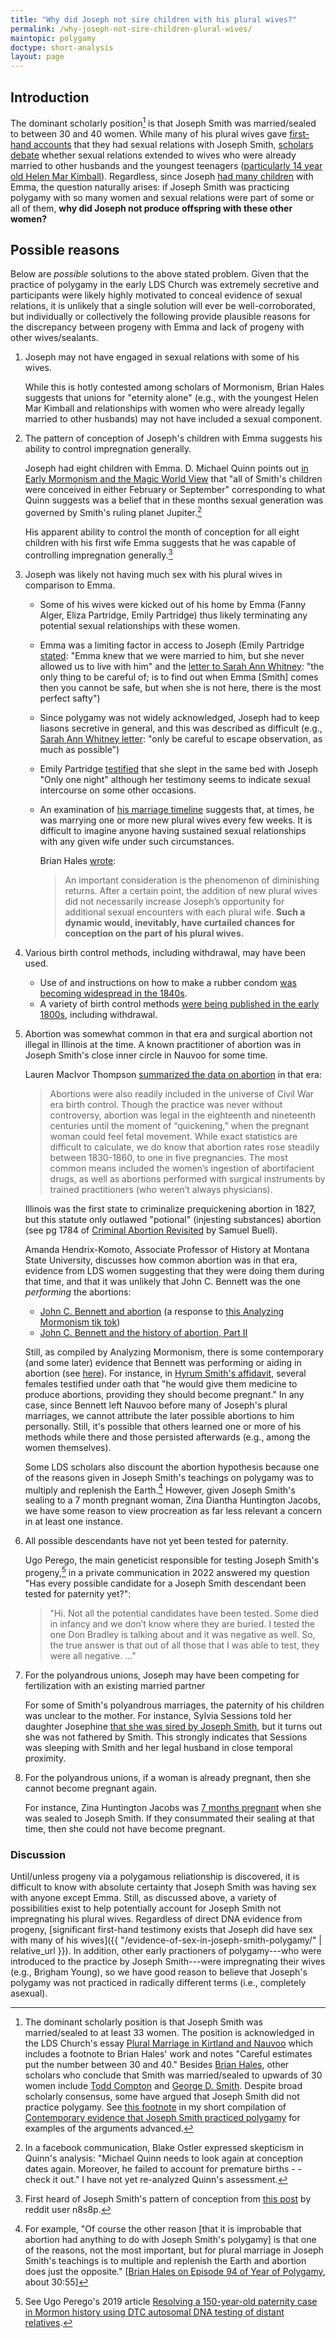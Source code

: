 ```yaml
---
title: "Why did Joseph not sire children with his plural wives?"
permalink: /why-joseph-not-sire-children-plural-wives/
maintopic: polygamy
doctype: short-analysis
layout: page
---
```


## Introduction

The dominant scholarly position[^some_skeptical_of_smith_polygamy] is that Joseph Smith was married/sealed to between 30 and 40 women. While many of his plural wives gave [first-hand accounts](https://faenrandir.github.io/a_careful_examination/evidence-of-sex-in-joseph-smith-polygamy/) that they had sexual relations with Joseph Smith, [scholars debate](https://josephsmithspolygamy.org/dialogues/hales-vogel-2/) whether sexual relations extended to wives who were already married to other husbands and the youngest teenagers ([particularly 14 year old Helen Mar Kimball](https://josephsmithspolygamy.org/plural-wives-overview/helen-mar-kimball/)). Regardless, since Joseph [had many children](https://en.wikipedia.org/wiki/Children_of_Joseph_Smith) with Emma, the question naturally arises: if Joseph Smith was practicing polygamy with so many women and sexual relations were part of some or all of them, **why did Joseph not produce offspring with these other women?**

## Possible reasons

Below are _possible_ solutions to the above stated problem. Given that the practice of polygamy in the early LDS Church was extremely secretive and participants were likely highly motivated to conceal evidence of sexual relations, it is unlikely that a single solution will ever be well-corroborated, but individually or collectively the following provide plausible reasons for the discrepancy between progeny with Emma and lack of progeny with other wives/sealants.

1. Joseph may not have engaged in sexual relations with some of his wives.

    While this is hotly contested among scholars of Mormonism, Brian Hales suggests that unions for "eternity alone" (e.g., with the youngest Helen Mar Kimball and relationships with women who were already legally married to other husbands) may not have included a sexual component.

1. The pattern of conception of Joseph's children with Emma suggests his ability to control impregnation generally.

    Joseph had eight children with Emma.  D. Michael Quinn points out [in Early Mormonism and the Magic World View](https://preview.redd.it/bx53sy00kvj61.png?width=691&format=png&auto=webp&s=85422f8a32fe86b55d2415b594cb51dca440d25c) that "all of Smith's children were conceived in either February or September" corresponding to what Quinn suggests was a belief that in these months sexual generation was governed by Smith's ruling planet Jupiter.[^disputed_by_blake_ostler]

    His apparent ability to control the month of conception for all eight children with his first wife Emma suggests that he was capable of controlling impregnation generally.[^temporal_pregnancy]

1. Joseph was likely not having much sex with his plural wives in comparison to Emma.

    * Some of his wives were kicked out of his home by Emma (Fanny Alger, Eliza Partridge, Emily Partridge) thus likely terminating any potential sexual relationships with these women.
    * Emma was a limiting factor in access to Joseph (Emily Partridge [stated](http://josephsmithspolygamy.org/common-questions/plural-marriages-sexual/emily-dow-partridge-evidence-of-sexuality/): "Emma knew that we were married to him, but she never allowed us to live with him" and the [letter to Sarah Ann Whitney](http://josephsmithspolygamy.org/plural-wives-overview/sarah-ann-whitney/): "the only thing to be careful of; is to find out when Emma [Smith] comes then you cannot be safe, but when she is not here, there is the most perfect safty")
    * Since polygamy was not widely acknowledged, Joseph had to keep liasons secretive in general, and this was described as difficult (e.g., [Sarah Ann Whitney letter](http://josephsmithspolygamy.org/plural-wives-overview/sarah-ann-whitney/): "only be careful to escape observation, as much as possible")
    * Emily Partridge [testified](http://josephsmithspolygamy.org/common-questions/plural-marriages-sexual/emily-dow-partridge-evidence-of-sexuality/) that she slept in the same bed with Joseph "Only one night" although her testimony seems to indicate sexual intercourse on some other occasions.
    * An examination of [his marriage timeline](https://en.wikipedia.org/wiki/List_of_Joseph_Smith%27s_wives) suggests that, at times, he was marrying one or more new plural wives every few weeks.  It is difficult to imagine anyone having sustained sexual relationships with any given wife under such circumstances.

        Brian Hales [wrote](http://josephsmithspolygamy.org/common-questions/plural-marriages-sexual/):

        > An important consideration is the phenomenon of diminishing returns. After a certain point, the addition of new plural wives did not necessarily increase Joseph’s opportunity for additional sexual encounters with each plural wife. **Such a dynamic would, inevitably, have curtailed chances for conception on the part of his plural wives.**

1. Various birth control methods, including withdrawal, may have been used.

    * Use of and instructions on how to make a rubber condom [was becoming widespread in the 1840s](https://en.wikipedia.org/wiki/History_of_condoms#18th_century).
    * A variety of birth control methods [were being published in the early 1800s](http://artsci.case.edu/dittrick/online-exhibits/history-of-birth-control/contraception-in-america-1800-1900/early-literature/), including withdrawal.

1. Abortion was somewhat common in that era and surgical abortion not illegal in Illinois at the time.  A known practitioner of abortion was in Joseph Smith's close inner circle in Nauvoo for some time.

    Lauren MacIvor Thompson [summarized the data on abortion](https://www.civilwarmed.org/birth-control/) in that era:

    > Abortions were also readily included in the universe of Civil War era birth control. Though the practice was never without controversy, abortion was legal in the eighteenth and nineteenth centuries until the moment of “quickening,” when the pregnant woman could feel fetal movement. While exact statistics are difficult to calculate, we do know that abortion rates rose steadily between 1830-1860, to one in five pregnancies. The most common means included the women’s ingestion of abortifacient drugs, as well as abortions performed with surgical instruments by trained practitioners (who weren’t always physicians).

    Illinois was the first state to criminalize prequickening abortion in 1827, but this statute only outlawed "potional" (injesting substances) abortion (see pg 1784 of [Criminal Abortion Revisited](https://scholarship.law.duke.edu/faculty_scholarship/2174/) by Samuel Buell).

    Amanda Hendrix-Komoto, Associate Professor of History at Montana State University, discusses how common abortion was in that era, evidence from LDS women suggesting that they were doing them during that time, and that it was unlikely that John C. Bennett was the one _performing_ the abortions:

    * [John C. Bennett and abortion](https://www.tiktok.com/@amandalee3975/video/7268364072217808170) (a response to [this Analyzing Mormonism tik tok](https://www.tiktok.com/@analyzing.mormonism/video/7268052531501174058?lang=en))
    * [John C. Bennett and the history of abortion, Part II](https://www.tiktok.com/@amandalee3975/video/7268521251688303915)

    Still, as compiled by Analyzing Mormonism, there is some contemporary (and some later) evidence that Bennett was performing or aiding in abortion (see [here](https://web.archive.org/web/20230825001326/https://www.analyzingmormonism.com/nauvoo-abortions/)). For instance, in [Hyrum Smith's affidavit](https://www.josephsmithpapers.org/paper-summary/times-and-seasons-1-august-1842/8), several females testified under oath that "he would give them medicine to produce abortions, providing they should become pregnant." In any case, since Bennett left Nauvoo before many of Joseph's plural marriages, we cannot attribute the later possible abortions to him personally. Still, it's possible that others learned one or more of his methods while there and those persisted afterwards (e.g., among the women themselves).

    Some LDS scholars also discount the abortion hypothesis because one of the reasons given in Joseph Smith's teachings on polygamy was to multiply and replenish the Earth.[^brian_hales_abortion]  However, given Joseph Smith's sealing to a 7 month pregnant woman, Zina Diantha Huntington Jacobs, we have some reason to view procreation as far less relevant a concern in at least one instance.

1. All possible descendants have not yet been tested for paternity.

    Ugo Perego, the main geneticist responsible for testing Joseph Smith's progeny,[^testing_joseph_smith_progeny] in a private communication in 2022 answered my question "Has every possible candidate for a Joseph Smith descendant been tested for paternity yet?":

    > "Hi. Not all the potential candidates have been tested. Some died in infancy and we don’t know where they are buried. I tested the one Don Bradley is talking about and it was negative as well. So, the true answer is that out of all those that I was able to test, they were all negative. ..."

1. For the polyandrous unions, Joseph may have been competing for fertilization with an existing married partner

    For some of Smith's polyandrous marriages, the paternity of his children was unclear to the mother.  For instance, Sylvia Sessions told her daughter Josephine [that she was sired by Joseph Smith](https://www.fairmormon.org/answers/Question:_Did_Joseph_Smith_produce_any_children_by_his_plural_wives:_The_case_for_children), but it turns out she was not fathered by Smith.  This strongly indicates that Sessions was sleeping with Smith and her legal husband in close temporal proximity.

1. For the polyandrous unions, if a woman is already pregnant, then she cannot become pregnant again.

    For instance, Zina Huntington Jacobs was [7 months pregnant](http://josephsmithspolygamy.org/plural-wives-overview/zina-diantha-huntington/) when she was sealed to Joseph Smith.  If they consummated their sealing at that time, then she could not have become pregnant.

### Discussion

Until/unless progeny via a polygamous reliationship is discovered, it is difficult to know with absolute certainty that Joseph Smith was having sex with anyone except Emma.  Still, as discussed above, a variety of possibilities exist to help potentially account for Joseph Smith not impregnating his plural wives.  Regardless of direct DNA evidence from progeny, [significant first-hand testimony exists that Joseph did have sex with many of his wives]({{ "/evidence-of-sex-in-joseph-smith-polygamy/" | relative_url }}).  In addition, other early practioners of polygamy---who were introduced to the practice by Joseph Smith---were impregnating their wives (e.g., Brigham Young), so we have good reason to believe that Joseph's polygamy was not practiced in radically different terms (i.e., completely asexual).

[^temporal_pregnancy]: First heard of Joseph Smith's pattern of conception from [this post](https://www.reddit.com/r/mormon/comments/lt5wvh/next_time_someone_says_joseph_smith_didnt_have/) by reddit user n8s8p.

[^testing_joseph_smith_progeny]: See Ugo Perego's 2019 article [Resolving a 150-year-old paternity case in Mormon history using DTC autosomal DNA testing of distant relatives](https://www.sciencedirect.com/science/article/pii/S1872497319300663).

[^disputed_by_blake_ostler]: In a facebook communication, Blake Ostler expressed skepticism in Quinn's analysis: "Michael Quinn needs to look again at conception dates again. Moreover, he failed to account for premature births - -check it out." I have not yet re-analyzed Quinn's assessment.

[^some_skeptical_of_smith_polygamy]:  The dominant scholarly position is that Joseph Smith was married/sealed to at least 33 women.  The position is acknowledged in the LDS Church's essay [Plural Marriage in Kirtland and Nauvoo](https://www.churchofjesuschrist.org/study/manual/gospel-topics-essays/plural-marriage-in-kirtland-and-nauvoo?lang=eng) which includes a footnote to Brian Hales' work and notes "Careful estimates put the number between 30 and 40." Besides [Brian Hales](https://josephsmithspolygamy.org/), other scholars who conclude that Smith was married/sealed to upwards of 30 women include [Todd Compton](https://openlibrary.org/works/OL3269332W/In_sacred_loneliness) and [George D. Smith](https://byustudies.byu.edu/article/nauvoo-polygamy-but-we-called-it-celestial-marriage/). Despite broad scholarly consensus, some have argued that Joseph Smith did not practice polygamy. See [this footnote](https://faenrandir.github.io/a_careful_examination/contemporary-evidence-that-joseph-smith-practiced-polygamy/#fn:examples_of_polygamy_deniers) in my short compilation of [Contemporary evidence that Joseph Smith practiced polygamy](https://faenrandir.github.io/a_careful_examination/contemporary-evidence-that-joseph-smith-practiced-polygamy/#fn:examples_of_polygamy_deniers) for examples of the arguments advanced.

[^brian_hales_abortion]: For example, "Of course the other reason [that it is improbable that abortion had anything to do with Joseph Smith's polygamy] is that one of the reasons, not the most important, but for plural marriage in Joseph Smith's teachings is to multiple and replenish the Earth and abortion does just the opposite." [[Brian Hales on Episode 94 of Year of Polygamy](https://www.yearofpolygamy.com/year-of-polygamy/episode-94-polygamy-controversies-john-c-bennett/), about 30:55]
